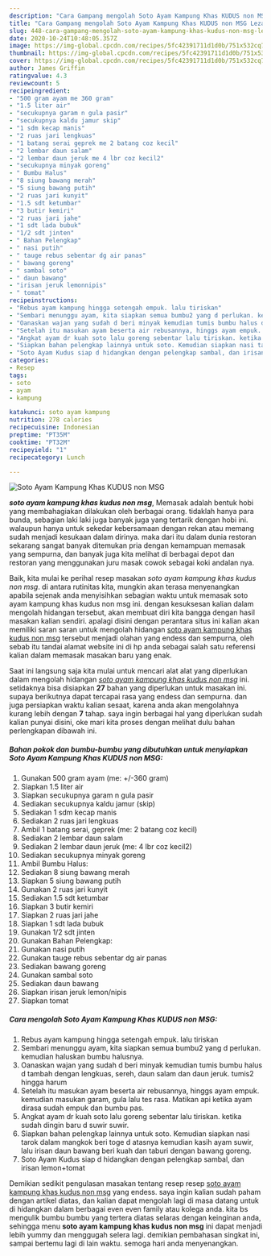 ```yaml
---
description: "Cara Gampang mengolah Soto Ayam Kampung Khas KUDUS non MSG Lezat"
title: "Cara Gampang mengolah Soto Ayam Kampung Khas KUDUS non MSG Lezat"
slug: 448-cara-gampang-mengolah-soto-ayam-kampung-khas-kudus-non-msg-lezat
date: 2020-10-24T10:48:05.357Z
image: https://img-global.cpcdn.com/recipes/5fc42391711d1d0b/751x532cq70/soto-ayam-kampung-khas-kudus-non-msg-foto-resep-utama.jpg
thumbnail: https://img-global.cpcdn.com/recipes/5fc42391711d1d0b/751x532cq70/soto-ayam-kampung-khas-kudus-non-msg-foto-resep-utama.jpg
cover: https://img-global.cpcdn.com/recipes/5fc42391711d1d0b/751x532cq70/soto-ayam-kampung-khas-kudus-non-msg-foto-resep-utama.jpg
author: James Griffin
ratingvalue: 4.3
reviewcount: 5
recipeingredient:
- "500 gram ayam me 360 gram"
- "1.5 liter air"
- "secukupnya garam n gula pasir"
- "secukupnya kaldu jamur skip"
- "1 sdm kecap manis"
- "2 ruas jari lengkuas"
- "1 batang serai geprek me 2 batang coz kecil"
- "2 lembar daun salam"
- "2 lembar daun jeruk me 4 lbr coz kecil2"
- "secukupnya minyak goreng"
- " Bumbu Halus"
- "8 siung bawang merah"
- "5 siung bawang putih"
- "2 ruas jari kunyit"
- "1.5 sdt ketumbar"
- "3 butir kemiri"
- "2 ruas jari jahe"
- "1 sdt lada bubuk"
- "1/2 sdt jinten"
- " Bahan Pelengkap"
- " nasi putih"
- " tauge rebus sebentar dg air panas"
- " bawang goreng"
- " sambal soto"
- " daun bawang"
- "irisan jeruk lemonnipis"
- " tomat"
recipeinstructions:
- "Rebus ayam kampung hingga setengah empuk. lalu tiriskan"
- "Sembari menunggu ayam, kita siapkan semua bumbu2 yang d perlukan. kemudian haluskan bumbu halusnya."
- "Oanaskan wajan yang sudah d beri minyak kemudian tumis bumbu halus d tambah dengan lengkuas, sereh, daun salam dan daun jeruk. tumis2 hingga harum"
- "Setelah itu masukan ayam beserta air rebusannya, hinggs ayam empuk. kemudian masukan garam, gula lalu tes rasa. Matikan api ketika ayam dirasa sudah empuk dan bumbu pas."
- "Angkat ayam dr kuah soto lalu goreng sebentar lalu tiriskan. ketika sudah dingin baru d suwir suwir."
- "Siapkan bahan pelengkap lainnya untuk soto. Kemudian siapkan nasi tarok dalam mangkok beri toge d atasnya kemudian kasih ayam suwir, lalu irisan daun bawang beri kuah dan taburi dengan bawang goreng."
- "Soto Ayam Kudus siap d hidangkan dengan pelengkap sambal, dan irisan lemon+tomat"
categories:
- Resep
tags:
- soto
- ayam
- kampung

katakunci: soto ayam kampung 
nutrition: 278 calories
recipecuisine: Indonesian
preptime: "PT35M"
cooktime: "PT32M"
recipeyield: "1"
recipecategory: Lunch

---
```



![Soto Ayam Kampung Khas KUDUS non MSG](https://img-global.cpcdn.com/recipes/5fc42391711d1d0b/751x532cq70/soto-ayam-kampung-khas-kudus-non-msg-foto-resep-utama.jpg)

<b><i>soto ayam kampung khas kudus non msg</i></b>, Memasak adalah bentuk hobi yang membahagiakan dilakukan oleh berbagai orang. tidaklah hanya para bunda, sebagian laki laki juga banyak juga yang tertarik dengan hobi ini. walaupun hanya untuk sekedar kebersamaan dengan rekan atau memang sudah menjadi kesukaan dalam dirinya. maka dari itu dalam dunia restoran sekarang sangat banyak ditemukan pria dengan kemampuan memasak yang sempurna, dan banyak juga kita melihat di berbagai depot dan restoran yang menggunakan juru masak cowok sebagai koki andalan nya.

Baik, kita mulai ke perihal resep masakan <i>soto ayam kampung khas kudus non msg</i>. di antara rutinitas kita, mungkin akan terasa menyenangkan apabila sejenak anda menyisihkan sebagian waktu untuk memasak soto ayam kampung khas kudus non msg ini. dengan kesuksesan kalian dalam mengolah hidangan tersebut, akan membuat diri kita bangga dengan hasil masakan kalian sendiri. apalagi disini dengan perantara situs ini kalian akan memiliki saran saran untuk mengolah hidangan <u>soto ayam kampung khas kudus non msg</u> tersebut menjadi olahan yang endess dan sempurna, oleh sebab itu tandai alamat website ini di hp anda sebagai salah satu referensi kalian dalam memasak masakan baru yang enak.




Saat ini langsung saja kita mulai untuk mencari alat alat yang diperlukan dalam mengolah hidangan <u><i>soto ayam kampung khas kudus non msg</i></u> ini. setidaknya bisa disiapkan <b>27</b> bahan yang diperlukan untuk masakan ini. supaya berikutnya dapat tercapai rasa yang endess dan sempurna. dan juga persiapkan waktu kalian sesaat, karena anda akan mengolahnya kurang lebih dengan <b>7</b> tahap. saya ingin berbagai hal yang diperlukan sudah kalian punyai disini, oke mari kita proses dengan melihat dulu bahan perlengkapan dibawah ini.

<!--inarticleads1-->

##### Bahan pokok dan bumbu-bumbu yang dibutuhkan untuk menyiapkan Soto Ayam Kampung Khas KUDUS non MSG:

1. Gunakan 500 gram ayam (me: +/-360 gram)
1. Siapkan 1.5 liter air
1. Siapkan secukupnya garam n gula pasir
1. Sediakan secukupnya kaldu jamur (skip)
1. Sediakan 1 sdm kecap manis
1. Sediakan 2 ruas jari lengkuas
1. Ambil 1 batang serai, geprek (me: 2 batang coz kecil)
1. Sediakan 2 lembar daun salam
1. Sediakan 2 lembar daun jeruk (me: 4 lbr coz kecil2)
1. Sediakan secukupnya minyak goreng
1. Ambil  Bumbu Halus:
1. Sediakan 8 siung bawang merah
1. Siapkan 5 siung bawang putih
1. Gunakan 2 ruas jari kunyit
1. Sediakan 1.5 sdt ketumbar
1. Siapkan 3 butir kemiri
1. Siapkan 2 ruas jari jahe
1. Siapkan 1 sdt lada bubuk
1. Gunakan 1/2 sdt jinten
1. Gunakan  Bahan Pelengkap:
1. Gunakan  nasi putih
1. Gunakan  tauge rebus sebentar dg air panas
1. Sediakan  bawang goreng
1. Gunakan  sambal soto
1. Sediakan  daun bawang
1. Siapkan irisan jeruk lemon/nipis
1. Siapkan  tomat




<!--inarticleads2-->

##### Cara mengolah Soto Ayam Kampung Khas KUDUS non MSG:

1. Rebus ayam kampung hingga setengah empuk. lalu tiriskan
1. Sembari menunggu ayam, kita siapkan semua bumbu2 yang d perlukan. kemudian haluskan bumbu halusnya.
1. Oanaskan wajan yang sudah d beri minyak kemudian tumis bumbu halus d tambah dengan lengkuas, sereh, daun salam dan daun jeruk. tumis2 hingga harum
1. Setelah itu masukan ayam beserta air rebusannya, hinggs ayam empuk. kemudian masukan garam, gula lalu tes rasa. Matikan api ketika ayam dirasa sudah empuk dan bumbu pas.
1. Angkat ayam dr kuah soto lalu goreng sebentar lalu tiriskan. ketika sudah dingin baru d suwir suwir.
1. Siapkan bahan pelengkap lainnya untuk soto. Kemudian siapkan nasi tarok dalam mangkok beri toge d atasnya kemudian kasih ayam suwir, lalu irisan daun bawang beri kuah dan taburi dengan bawang goreng.
1. Soto Ayam Kudus siap d hidangkan dengan pelengkap sambal, dan irisan lemon+tomat




Demikian sedikit pengulasan masakan tentang resep resep <u>soto ayam kampung khas kudus non msg</u> yang endess. saya ingin kalian sudah paham dengan artikel diatas, dan kalian dapat mengolah lagi di masa datang untuk di hidangkan dalam berbagai even even family atau kolega anda. kita bs mengulik bumbu bumbu yang tertera diatas selaras dengan keinginan anda, sehingga menu <b>soto ayam kampung khas kudus non msg</b> ini dapat menjadi lebih yummy dan menggugah selera lagi. demikian pembahasan singkat ini, sampai bertemu lagi di lain waktu. semoga hari anda menyenangkan.
